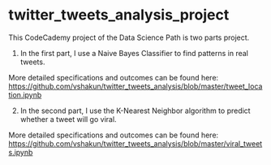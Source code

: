 # twitter_tweets_analysis_project

This CodeCademy project of the Data Science Path is two parts project. 

1. In the first part, I use a Naive Bayes Classifier to find patterns in real tweets.

More detailed specifications and outcomes can be found here: https://github.com/vshakun/twitter_tweets_analysis/blob/master/tweet_location.ipynb


2. In the second part, I use the K-Nearest Neighbor algorithm to predict whether a tweet will go viral.

More detailed specifications and outcomes can be found here: https://github.com/vshakun/twitter_tweets_analysis/blob/master/viral_tweets.ipynb
